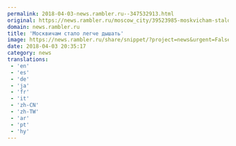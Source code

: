 ```yaml
---
permalink: 2018-04-03-news.rambler.ru--347532913.html
original: https://news.rambler.ru/moscow_city/39523985-moskvicham-stalo-legche-dyshat/
domain: news.rambler.ru
title: 'Москвичам стало легче дышать'
image: https://news.rambler.ru/share/snippet/?project=news&urgent=False&image=http%3A%2F%2Fnews.rambler.ru%2Fimg%2F2018%2F04%2F03232726.987574.676.jpg&big=False&title=%D0%9C%D0%BE%D1%81%D0%BA%D0%B2%D0%B8%D1%87%D0%B0%D0%BC+%D1%81%D1%82%D0%B0%D0%BB%D0%BE+%D0%BB%D0%B5%D0%B3%D1%87%D0%B5+%D0%B4%D1%8B%D1%88%D0%B0%D1%82%D1%8C
date: 2018-04-03 20:35:17
category: news
translations: 
 - 'en'
 - 'es'
 - 'de'
 - 'ja'
 - 'fr'
 - 'it'
 - 'zh-CN'
 - 'zh-TW'
 - 'ar'
 - 'pt'
 - 'hy'
---
```


